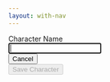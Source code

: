 ```yaml
---
layout: with-nav
---
```


<form id="profile-form">
<div class="field">
  <label class="label">Character Name</label>
  <div class="control">
    <input id="characterName" class="input" type="text" autoFocus>
  </div>
</div>  

<!--
<div class="field">
  <label class="label">Lodestone Character URL</label>
  <div class="control">
    <input id="lodestoneUrl" class="input" type="text" placeholder="https://na.finalfantasyxiv.com/lodestone/character/NNNNN">
  </div>
</div>  
-->

<div class="field is-grouped">
  <div class="control">
    <button class="button is-link is-light">Cancel</button>
  </div>
  <div class="control">
    <button type="submit" class="button is-link" id="save-character" disabled>Save Character</button>
  </div>
</div>
</form>


<script>

function validate() {
    const saveButton = document.getElementById("save-character")
    const nameInput = document.getElementById("characterName")
    if (nameInput.value) {
        saveButton.disabled = false
    } else {
        saveButton.disabled = true
    }
}

function submit() {
    const nameInput = document.getElementById("characterName")
    console.log("submit")
    const profile = saveNewProfile({characterName: nameInput.value})
    setActiveProfile(profile.id)

    window.history.back()
    return false;
}

document.addEventListener("DOMContentLoaded", async () => {
    const nameInput = document.getElementById("characterName")
    nameInput.onkeyup = validate
    nameInput.onchange = validate
    validate()

    const form = document.getElementById("profile-form")
    form.onsubmit = submit
})
</script>
